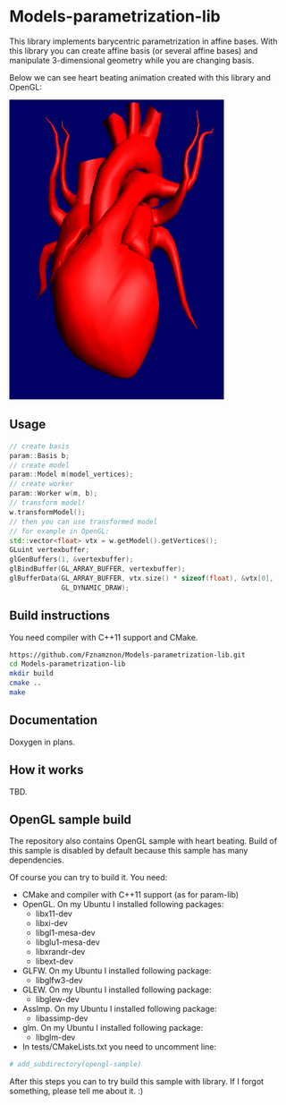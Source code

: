 # Models-parametrization-lib
This library implements barycentric parametrization in affine bases. With this library you can create affine basis
(or several affine bases) and manipulate 3-dimensional geometry while you are changing basis.

Below we can see heart beating animation created with this library and OpenGL:

![Animated](images/heart.gif)

## Usage
```c++
// create basis
param::Basis b;
// create model
param::Model m(model_vertices);
// create worker
param::Worker w(m, b);
// transform model!
w.transformModel();
// then you can use transformed model
// for example in OpenGL:
std::vector<float> vtx = w.getModel().getVertices();
GLuint vertexbuffer;
glGenBuffers(1, &vertexbuffer);
glBindBuffer(GL_ARRAY_BUFFER, vertexbuffer);
glBufferData(GL_ARRAY_BUFFER, vtx.size() * sizeof(float), &vtx[0],
             GL_DYNAMIC_DRAW);
```
## Build instructions

You need compiler with C++11 support and CMake.

```sh
https://github.com/Fznamznon/Models-parametrization-lib.git
cd Models-parametrization-lib
mkdir build
cmake ..
make
```
## Documentation
Doxygen in plans.

## How it works
TBD.

## OpenGL sample build
The repository also contains OpenGL sample with heart beating.
Build of this sample is disabled by default because this sample has many dependencies.

Of course you can try to build it.
You need:
* CMake and compiler with C++11 support (as for param-lib)
* OpenGL. On my Ubuntu I installed following packages:
  * libx11-dev
  * libxi-dev
  * libgl1-mesa-dev
  * libglu1-mesa-dev
  * libxrandr-dev
  * libext-dev
* GLFW. On my Ubuntu I installed following package:
  * libglfw3-dev
* GLEW. On my Ubuntu I installed following package:
  * libglew-dev
* AssImp. On my Ubuntu I installed following package:
  * libassimp-dev
* glm. On my Ubuntu I installed following package:
  * libglm-dev
* In tests/CMakeLists.txt you need to uncomment line:
```cmake
# add_subdirectory(opengl-sample)
```
After this steps you can to try build this sample with library.
If I forgot something, please tell me about it. :)
